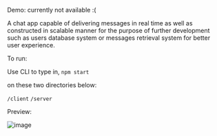 Demo:
currently not available :(

A chat app capable of delivering messages in real time as well as constructed in scalable manner for the purpose of
further development such as users database system or messages retrieval system for better user experience.

To run:

Use CLI to type in,
``` npm start ```

on these two directories below:

``` /client ```
``` /server ```

Preview:

![image](https://user-images.githubusercontent.com/83483285/157200422-183b2f35-d14d-43e1-ae8c-17def0e96f4a.png)
